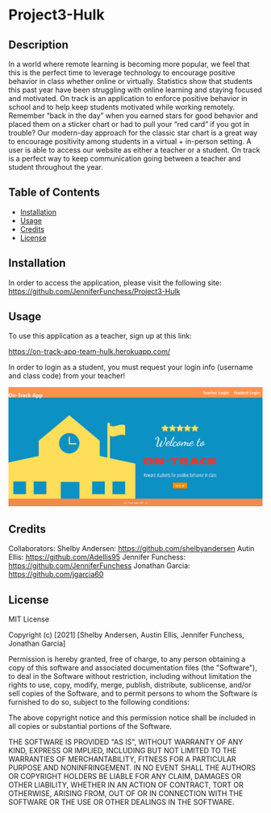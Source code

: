 # Project3-Hulk

## Description 

In a world where remote learning is becoming more popular, we feel that this is the perfect time to leverage technology to encourage positive behavior in class whether online or virtually. Statistics show that students this past year have been struggling with online learning and staying focused and motivated. On track is an application to enforce positive behavior in school and to help keep students motivated while working remotely. Remember “back in the day” when you earned stars for good behavior and placed them on a sticker chart or had to pull your “red card” if you got in trouble? Our modern-day approach for the classic star chart is a great way to encourage positivity among students in a virtual + in-person setting. A user is able to access our website as either a teacher or a student. On track is a perfect way to keep communication going between a teacher and student throughout the year.


## Table of Contents 

* [Installation](#installation)
* [Usage](#usage)
* [Credits](#credits)
* [License](#license)


## Installation

In order to access the application, please visit the following site: https://github.com/JenniferFunchess/Project3-Hulk


## Usage 

To use this application as a teacher, sign up at this link:

https://on-track-app-team-hulk.herokuapp.com/

In order to login as a student, you must request your login info (username and class code) from your teacher!

<img width="1650" alt="Screen Shot" src="client/public/on-track-screenshot.png">


## Credits

Collaborators: 
Shelby Andersen: https://github.com/shelbyandersen
Autin Ellis: https://github.com/Adellis95
Jennifer Funchess: https://github.com/JenniferFunchess
Jonathan Garcia: https://github.com/jgarcia60



## License

MIT License

Copyright (c) [2021] [Shelby Andersen, Austin Ellis, Jennifer Funchess, Jonathan Garcia]

Permission is hereby granted, free of charge, to any person obtaining a copy
of this software and associated documentation files (the "Software"), to deal
in the Software without restriction, including without limitation the rights
to use, copy, modify, merge, publish, distribute, sublicense, and/or sell
copies of the Software, and to permit persons to whom the Software is
furnished to do so, subject to the following conditions:

The above copyright notice and this permission notice shall be included in all
copies or substantial portions of the Software.

THE SOFTWARE IS PROVIDED "AS IS", WITHOUT WARRANTY OF ANY KIND, EXPRESS OR
IMPLIED, INCLUDING BUT NOT LIMITED TO THE WARRANTIES OF MERCHANTABILITY,
FITNESS FOR A PARTICULAR PURPOSE AND NONINFRINGEMENT. IN NO EVENT SHALL THE
AUTHORS OR COPYRIGHT HOLDERS BE LIABLE FOR ANY CLAIM, DAMAGES OR OTHER
LIABILITY, WHETHER IN AN ACTION OF CONTRACT, TORT OR OTHERWISE, ARISING FROM,
OUT OF OR IN CONNECTION WITH THE SOFTWARE OR THE USE OR OTHER DEALINGS IN THE
SOFTWARE.